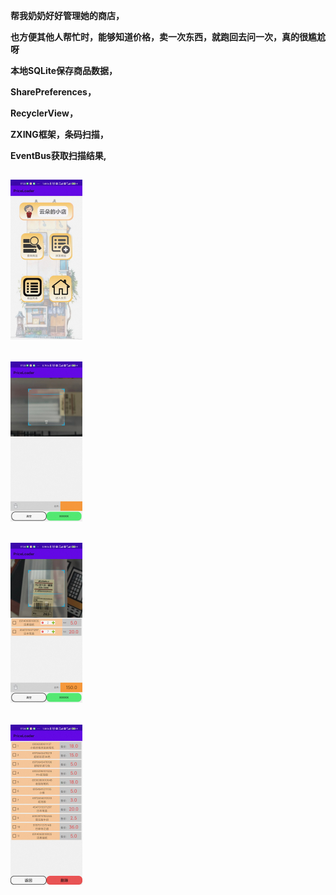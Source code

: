 **帮我奶奶好好管理她的商店，**

**也方便其他人帮忙时，能够知道价格，卖一次东西，就跑回去问一次，真的很尴尬呀**



**本地SQLite保存商品数据，**

**SharePreferences，**

**RecyclerView，**

**ZXING框架，条码扫描，**

**EventBus获取扫描结果,**






## <img src="README.assets/1.jpg" style="zoom: 25%;" />

## <img src="README.assets/2.jpg" style="zoom:25%;" />

## <img src="README.assets/3.jpg" style="zoom:25%;" />

## <img src="README.assets/4.jpg" style="zoom:25%;" />